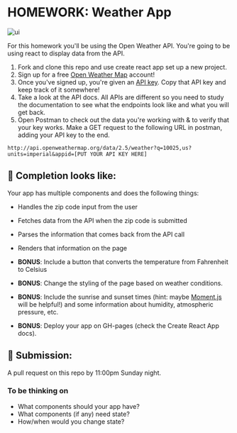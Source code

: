 # HOMEWORK: Weather App

![ui](https://media.git.generalassemb.ly/user/6387/files/ac9a086c-9fd8-11e8-9e0d-52091e56436b)

For this homework you'll be using the Open Weather API. You're going to be using react to display data from the API.

1. Fork and clone this repo and use create react app set up a new project.
2. Sign up for a free [Open Weather Map](https://home.openweathermap.org/users/sign_up) account!
3. Once you've signed up, you're given an [API key](https://home.openweathermap.org/api_keys). Copy that API key and keep track of it somewhere!
4. Take a look at the API docs. All APIs are different so you need to study the documentation to see what the endpoints look like and what you will get back. 
5. Open Postman to check out the data you're working with & to verify that your key works. Make a GET request to the following URL in postman, adding your API key to the end.

```
http://api.openweathermap.org/data/2.5/weather?q=10025,us?units=imperial&appid=[PUT YOUR API KEY HERE]
```

## 🚀 Completion looks like:

Your app has multiple components and does the following things:

- Handles the zip code input from the user
- Fetches data from the API when the zip code is submitted
- Parses the information that comes back from the API call
- Renders that information on the page

- **BONUS**: Include a button that converts the temperature from Fahrenheit to Celsius
- **BONUS**: Change the styling of the page based on weather conditions. 
- **BONUS**: Include the sunrise and sunset times (hint: maybe [Moment.js](https://momentjs.com/) will be helpful!) and some information about humidity, atmospheric pressure, etc.
- **BONUS**: Deploy your app on GH-pages (check the Create React App docs).

## 🚀 Submission:

 A pull request on this repo by 11:00pm Sunday night. 

### To be thinking on

- What components should your app have?
- What components (if any) need state?
- How/when would you change state?
